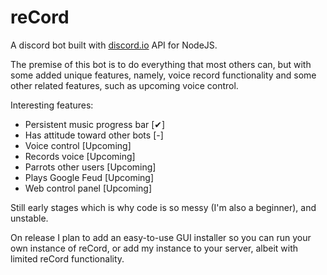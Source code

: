 # reCord
A discord bot built with [discord.io](https://github.com/izy521/discord.io) API for NodeJS.

The premise of this bot is to do everything that most others can, but with some added unique features, namely, voice record functionality and some other related features, such as upcoming voice control.

Interesting features:
- Persistent music progress bar [✔]
- Has attitude toward other bots [-]
- Voice control [Upcoming]
- Records voice [Upcoming]
- Parrots other users [Upcoming]
- Plays Google Feud [Upcoming]
- Web control panel [Upcoming]

Still early stages which is why code is so messy (I'm also a beginner), and unstable.

On release I plan to add an easy-to-use GUI installer so you can run your own instance of reCord, or add my instance to your server, albeit with limited reCord functionality.
